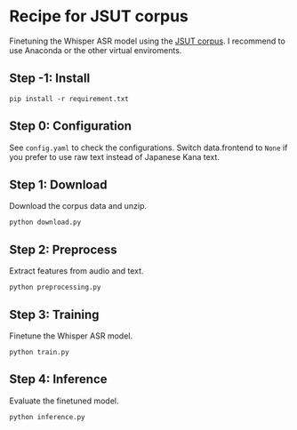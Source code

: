 # Recipe for JSUT corpus
Finetuning the Whisper ASR model using the [JSUT corpus](https://sites.google.com/site/shinnosuketakamichi/publication/jsut). I recommend to use Anaconda or the other virtual enviroments.

## Step -1: Install
```
pip install -r requirement.txt
```

## Step 0: Configuration
See `config.yaml` to check the configurations. Switch data.frontend to `None` if you prefer to use raw text instead of Japanese Kana text.

## Step 1: Download
Download the corpus data and unzip.
```
python download.py
```

## Step 2: Preprocess
Extract features from audio and text.
```
python preprocessing.py
```

## Step 3: Training
Finetune the Whisper ASR model.
```
python train.py
```

## Step 4: Inference
Evaluate the finetuned model.
```
python inference.py
```
